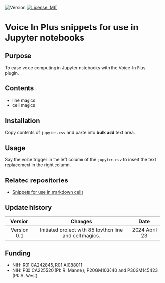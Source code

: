 ![Version](https://img.shields.io/static/v1?label=jupyter-voice-in&message=0.1&color=brightcolor)
[![License: MIT](https://img.shields.io/badge/License-MIT-blue.svg)](https://opensource.org/licenses/MIT)


# Voice In Plus snippets for use in Jupyter notebooks

## Purpose

To ease voice computing in Jupyter notebooks with the Voice-In Plus plugin.

## Contents

- line magics
- cell magics



## Installation

Copy contents of `jupyter.csv` and paste into **bulk add** text area.

## Usage

Say the voice trigger in the left column of the `jupyter.csv` to insert the text replacement in the right column.

## Related repositories

- [Snippets for use in markdown cells](https://github.com/MooersLab/markdown-jupyter-voice-in)


## Update history

|Version      | Changes                                                                                                                                    | Date                 |
|:-----------:|:------------------------------------------------------------------------------------------------------------------------------------------:|:--------------------:|
| Version 0.1 |  Initiated project with 85 Ipython line and cell magics.                                                                                   | 2024 April 23        |

## Funding
- NIH: R01 CA242845, R01 AI088011
- NIH: P30 CA225520 (PI: R. Mannel); P20GM103640 and P30GM145423 (PI: A. West)
